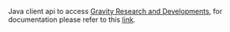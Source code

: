Java client api to access [Gravity Research and Developments](www.gravityrd.com), for documentation please refer to this [link](https://developers.gravityrd.com/display/DEV/Java). 
